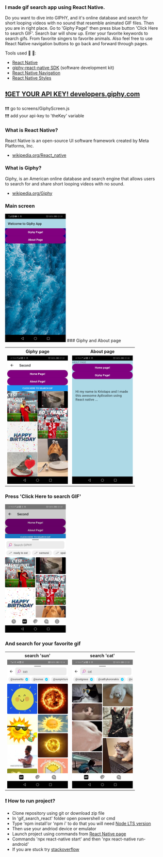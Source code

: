 ### I made gif search app using React Native.
Do you want to dive into GIPHY, and it's online database and search for short looping videos with no sound that resemble animated GIF files. Then you are in right place. Go to 'Giphy Page!' then press blue button 'Click Here to search GIF'. Search bar will show up. Enter your favorite keywords to search gifs. From favorite singers to favorite animals. Also feel free to use React Native navigation buttons to go back and forward through pages.

Tools used :wrench: :hammer::
- [React Native](https://reactnative.dev)
- [giphy-react-native SDK](https://github.com/Giphy/giphy-react-native-sdk/blob/HEAD/docs/getting-started.md#requirements) (software development kit)
- [React Native Navigation](https://reactnative.dev/docs/navigation)
- [React Native Styles](https://reactnative.dev/docs/style)

## [:exclamation:GET YOUR API KEY! developers.giphy.com](https://developers.giphy.com)

:exclamation::exclamation::exclamation: go to screens/GiphyScreen.js <br/>
:exclamation::exclamation::exclamation: add your api-key to 'theKey' variable

### What is React Native?
React Native is an open-source UI software framework created by Meta Platforms, Inc.
- [wikipedia.org/React_native](https://en.wikipedia.org/wiki/React_Native)

### What is Giphy?
Giphy, is an American online database and search engine that allows users to search for and share short looping videos with no sound.

- [wikipedia.org/Giphy](https://en.wikipedia.org/wiki/Giphy)

### Main screen
<img src="screen_shots/main_screen.jpg" width="200" >
### Giphy and About page
<table>
  <tr>
    <th>Giphy page</th>
    <th>About page</th>   
  </tr>
  <tr>
    <td><img src="screen_shots/giphy_page.jpg" width="200" ></td>
    <td><img src="screen_shots/about_page.jpg" width="200" ></td>    
  </tr>
</table>

### Press 'Click Here to search GIF'

<img src="screen_shots/press_search_gif.jpg" width="200" >

### And search for your favorite gif

<table>
  <tr>
    <th>search 'sun'</th>
    <th>search 'cat'</th>   
  </tr>
  <tr>
    <td><img src="screen_shots/search_sun.jpg" width="200" ></td>
    <td><img src="screen_shots/search_cat.jpg" width="200" ></td>    
  </tr>
</table>

### :exclamation: How to run project?
- Clone repository using git or download zip file
- In 'gif_search_react' folder open powershell or cmd
- Type 'npm install'or 'npm i' to do that you will need [Node LTS version](https://nodejs.org/en/)
- Then use your andriod device or emulator
- Launch project using commands from [React Native page](https://reactnative.dev/docs/environment-setup)
- Commands 'npx react-native start' and then 'npx react-native run-android'
- If you are stuck try [stackoverflow](https://stackoverflow.com/questions/39589301/clone-and-run-react-native-projects-from-github)
